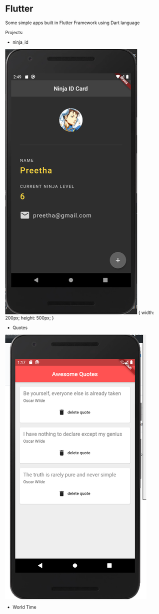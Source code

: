 # Flutter

Some simple apps built in Flutter Framework using Dart language

Projects:
 
  - ninja_id

  ![Image3](ninja_id/image.png) { width: 200px; height: 500px; }

  - Quotes
  
  ![Image2](quotes/image.png)
  
  - World Time
  
  
